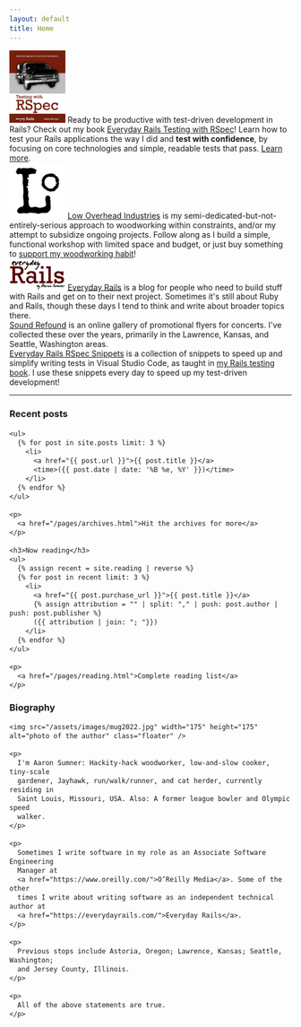 ```yaml
---
layout: default
title: Home
---
```


<div id="projects">
  <div class="row">
    <div class="project project-featured col-md-6">
      <a href="https://leanpub.com/everydayrailsrspec"><img src="/assets/images/rspec-book-2024-xl.jpg" class="book" style="width: 100px" alt="Everyday Rails Testing with RSpec" /></a>
      Ready to be productive with test-driven development in Rails? Check out my book
      <a href="https://leanpub.com/everydayrailsrspec">Everyday Rails Testing
      with RSpec</a>! Learn how to test your
      Rails applications the way I did and <strong>test with confidence</strong>, by focusing on core technologies and
      simple, readable tests that pass. <a
      href="https://leanpub.com/everydayrailsrspec">Learn more</a>.
    </div>
    <div class="project project-featured col-md-6">
      <a href="https://lowoverheadwood.etsy.com/"><img src="/assets/images/low-overhead-square.png" style="width: 100px" alt="Low Overhead Industries" /></a>
      <a href="https://lowoverheadwood.etsy.com/">Low Overhead Industries</a>
      is my semi-dedicated-but-not-entirely-serious approach to woodworking
      within constraints, and/or my attempt to
      subsidize ongoing projects. Follow along as I build a simple, functional workshop
      with limited space and budget, or just buy something to
      <a href="https://lowoverheadwood.etsy.com/">support my woodworking habit</a>!
    </div>
  </div>

  <div class="row">
    <div class="project col-md-4">
    <a href="https://everydayrails.com/"><img src="/assets/images/everyday_rails.png" alt="Everyday Rails" style="width:100px" /></a>
      <a href="https://everydayrails.com/">Everyday Rails</a> is a blog for
      people who need to build stuff with Rails and get on to their next
      project. Sometimes it's still about Ruby and Rails, though these days I
      tend to think and write about broader topics there.
    </div>
    <div class="project col-md-4">
      <a href="https://soundrefound.com/">Sound Refound</a> is an online gallery
      of promotional flyers for concerts. I've collected these over the years,
      primarily in the Lawrence, Kansas, and Seattle, Washington areas.
    </div>
    <div class="project col-md-4">
      <a
         href="https://marketplace.visualstudio.com/items?itemName=everydayrails.everyday-rails-rspec-snippets">Everyday Rails RSpec Snippets</a>
      is a collection of snippets to speed up and simplify writing tests in Visual Studio Code,
      as taught in <a href="https://leanpub.com/everydayrailsrspec">my Rails testing book</a>.
      I use these snippets every day to speed up my test-driven development!
    </div>
  </div>
</div>

<hr />

<div class="row">
  <div class="col-md-6">
    <h3>Recent posts</h3>

    <ul>
      {% for post in site.posts limit: 3 %}
        <li>
          <a href="{{ post.url }}">{{ post.title }}</a>
          <time>({{ post.date | date: '%B %e, %Y' }})</time>
        </li>
      {% endfor %}
    </ul>

    <p>
      <a href="/pages/archives.html">Hit the archives for more</a>
    </p>

    <h3>Now reading</h3>
    <ul>
      {% assign recent = site.reading | reverse %}
      {% for post in recent limit: 3 %}
        <li>
          <a href="{{ post.purchase_url }}">{{ post.title }}</a>
          {% assign attribution = "" | split: "," | push: post.author | push: post.publisher %}
          ({{ attribution | join: "; "}})
        </li>
      {% endfor %}
    </ul>

    <p>
      <a href="/pages/reading.html">Complete reading list</a>
    </p>
  </div>

  <div id="bio" class="col-md-6">
    <h3>Biography</h3>

    <img src="/assets/images/mug2022.jpg" width="175" height="175" alt="photo of the author" class="floater" />

    <p>
      I'm Aaron Sumner: Hackity-hack woodworker, low-and-slow cooker, tiny-scale
      gardener, Jayhawk, run/walk/runner, and cat herder, currently residing in
      Saint Louis, Missouri, USA. Also: A former league bowler and Olympic speed
      walker.
    </p>

    <p>
      Sometimes I write software in my role as an Associate Software Engineering
      Manager at
      <a href="https://www.oreilly.com/">O’Reilly Media</a>. Some of the other
      times I write about writing software as an independent technical author at
      <a href="https://everydayrails.com/">Everyday Rails</a>.
    </p>

    <p>
      Previous stops include Astoria, Oregon; Lawrence, Kansas; Seattle, Washington;
      and Jersey County, Illinois.
    </p>

    <p>
      All of the above statements are true.
    </p>
  </div>
</div>
